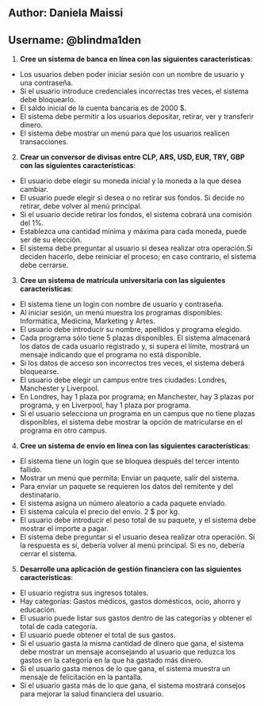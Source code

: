 ## Author: Daniela Maissi
## Username: @blindma1den

1. **Cree un sistema de banca en línea con las siguientes características**:

* Los usuarios deben poder iniciar sesión con un nombre de usuario y una contraseña.
* Si el usuario introduce credenciales incorrectas tres veces, el sistema debe bloquearlo.
* El saldo inicial de la cuenta bancaria es de 2000 $.
* El sistema debe permitir a los usuarios depositar, retirar, ver y transferir dinero.
* El sistema debe mostrar un menú para que los usuarios realicen transacciones. 

2. **Crear un conversor de divisas entre CLP, ARS, USD, EUR, TRY, GBP con las siguientes características**:

* El usuario debe elegir su moneda inicial y la moneda a la que desea cambiar.
* El usuario puede elegir si desea o no retirar sus fondos. Si decide no retirar, debe volver al menú principal.
* Si el usuario decide retirar los fondos, el sistema cobrará una comisión del 1%.
* Establezca una cantidad mínima y máxima para cada moneda, puede ser de su elección.
* El sistema debe preguntar al usuario si desea realizar otra operación.Si deciden hacerlo, debe reiniciar el proceso; en caso contrario, el sistema debe cerrarse.

3. **Cree un sistema de matrícula universitaria con las siguientes características**:

* El sistema tiene un login con nombre de usuario y contraseña.
* Al iniciar sesión, un menú muestra los programas disponibles: Informática, Medicina, Marketing y Artes.
* El usuario debe introducir su nombre, apellidos y programa elegido.
* Cada programa sólo tiene 5 plazas disponibles. El sistema almacenará los datos de cada usuario registrado y, si supera el límite, mostrará un mensaje indicando que el programa no está disponible.
* Si los datos de acceso son incorrectos tres veces, el sistema deberá bloquearse.
* El usuario debe elegir un campus entre tres ciudades: Londres, Manchester y Liverpool.
* En Londres, hay 1 plaza por programa; en Manchester, hay 3 plazas por programa, y en Liverpool, hay 1 plaza por programa.
* Si el usuario selecciona un programa en un campus que no tiene plazas disponibles, el sistema debe mostrar la opción de matricularse en el programa en otro campus.

4. **Cree un sistema de envío en línea con las siguientes características**:

* El sistema tiene un login que se bloquea después del tercer intento fallido.
* Mostrar un menú que permita: Enviar un paquete, salir del sistema.
* Para enviar un paquete se requieren los datos del remitente y del destinatario.
* El sistema asigna un número aleatorio a cada paquete enviado.
* El sistema calcula el precio del envío. 2 $ por kg.
* El usuario debe introducir el peso total de su paquete, y el sistema debe mostrar el importe a pagar.  
* El sistema debe preguntar si el usuario desea realizar otra operación. Si la respuesta es sí, debería volver al menú principal. Si es no, debería cerrar el sistema.

5. **Desarrolle una aplicación de gestión financiera con las siguientes características**:

* El usuario registra sus ingresos totales.
* Hay categorías: Gastos médicos, gastos domésticos, ocio, ahorro y educación.
* El usuario puede listar sus gastos dentro de las categorías y obtener el total de cada categoría.
* El usuario puede obtener el total de sus gastos.
* Si el usuario gasta la misma cantidad de dinero que gana, el sistema debe mostrar un mensaje aconsejando al usuario que reduzca los gastos en la categoría en la que ha gastado más dinero.
* Si el usuario gasta menos de lo que gana, el sistema muestra un mensaje de felicitación en la pantalla.
* Si el usuario gasta más de lo que gana, el sistema mostrará consejos para mejorar la salud financiera del usuario.